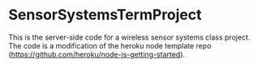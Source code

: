 # SensorSystemsTermProject

This is the server-side code for a wireless sensor systems class project.
The code is a modification of the heroku node template repo (https://github.com/heroku/node-js-getting-started).
